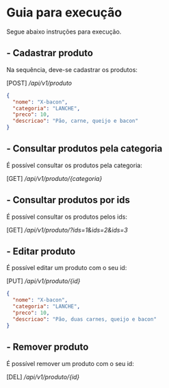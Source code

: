 # Guia para execução

Segue abaixo instruções para execução.

## - Cadastrar produto

Na sequência, deve-se cadastrar os produtos:

[POST] */api/v1/produto*

```json
{
  "nome": "X-bacon",
  "categoria": "LANCHE",
  "preco": 10,
  "descricao": "Pão, carne, queijo e bacon"
}
```

## - Consultar produtos pela categoria

É possível consultar os produtos pela categoria:

[GET] */api/v1/produto/{categoria}*

## - Consultar produtos por ids

É possível consultar os produtos pelos ids:

[GET] */api/v1/produto/?ids=1&ids=2&ids=3*

## - Editar produto

É possível editar um produto com o seu id:

[PUT] */api/v1/produto/{id}*

```json
{
  "nome": "X-bacon",
  "categoria": "LANCHE",
  "preco": 10,
  "descricao": "Pão, duas carnes, queijo e bacon"
}
```

## - Remover produto

É possível remover um produto com o seu id:

[DEL] */api/v1/produto/{id}*